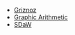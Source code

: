 - [Griznoz](./Griznoz)
- [Graphic Arithmetic](./Graphic%20Arithmetic)
- [SDaW](./Silence%20Disguised%20as%20Words)
